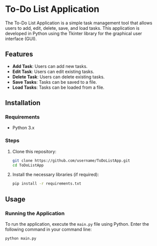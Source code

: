 # To-Do List Application

The To-Do List Application is a simple task management tool that allows users to add, edit, delete, save, and load tasks. This application is developed in Python using the Tkinter library for the graphical user interface (GUI).

## Features

- **Add Task**: Users can add new tasks.
- **Edit Task**: Users can edit existing tasks.
- **Delete Task**: Users can delete existing tasks.
- **Save Tasks**: Tasks can be saved to a file.
- **Load Tasks**: Tasks can be loaded from a file.

## Installation

### Requirements

- Python 3.x

### Steps

1. Clone this repository:

    ```sh
    git clone https://github.com/username/ToDoListApp.git
    cd ToDoListApp
    ```

2. Install the necessary libraries (if required):

    ```sh
    pip install -r requirements.txt
    ```

## Usage

### Running the Application

To run the application, execute the `main.py` file using Python. Enter the following command in your command line:

```sh
python main.py

